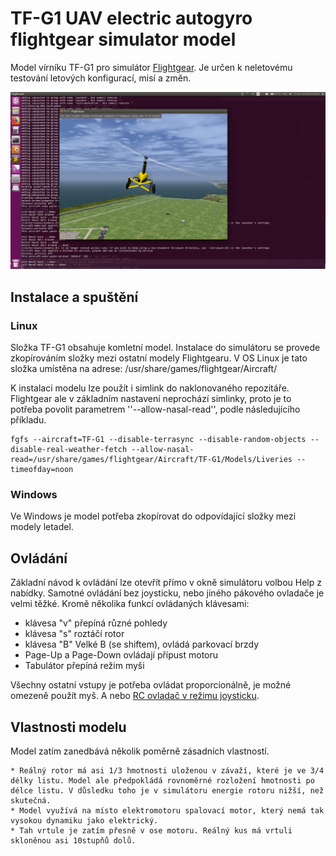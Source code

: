 # TF-G1 UAV electric autogyro flightgear simulator model

Model vírníku TF-G1 pro simulátor [Flightgear](https://home.flightgear.org/).  Je určen k neletovému testování letových konfigurací, misí a změn. 

![Flightgear simulator in action](./docs/img/fly2.png "Flightgear simulator in action")

## Instalace a spuštění

### Linux
Složka TF-G1 obsahuje komletní model. Instalace do simulátoru se provede zkopírováním složky mezi ostatní modely Flightgearu. V OS Linux je tato složka umístěna na adrese: /usr/share/games/flightgear/Aircraft/

K instalaci modelu lze použít i simlink do naklonovaného repozitáře.  Flightgear ale v základním nastavení neprochází simlinky, proto je to potřeba povolit parametrem ''--allow-nasal-read'', podle následujícího příkladu.

    fgfs --aircraft=TF-G1 --disable-terrasync --disable-random-objects --disable-real-weather-fetch --allow-nasal-read=/usr/share/games/flightgear/Aircraft/TF-G1/Models/Liveries --timeofday=noon


### Windows

Ve Windows je model potřeba zkopírovat do odpovídající složky mezi modely letadel. 


## Ovládání

Základní návod k ovládání lze otevřít přímo v okně simulátoru volbou Help z nabídky.  Samotné ovládání bez joysticku, nebo jiného pákového ovladače je velmi těžké. Kromě několika funkcí ovládaných klávesami: 

  * klávesa "v" přepíná různé pohledy
  * klávesa "s" roztáčí rotor
  * klávesa "B" Velké B (se shiftem), ovládá parkovací brzdy
  * Page-Up a Page-Down ovládají přípust motoru
  * Tabulátor přepíná režim myši

Všechny ostatní vstupy je potřeba ovládat proporcionálně, je možné omezeně použít myš.  A nebo [RC ovladač v režimu joysticku](https://opentx.gitbooks.io/manual-for-opentx-2-2/radio_joystick.html).


## Vlastnosti modelu

Model zatím zanedbává několik poměrně zásadních vlastností. 

    * Reálný rotor má asi 1/3 hmotnosti uloženou v závaží, které je ve 3/4 délky listu. Model ale předpokládá rovnoměrné rozložení hmotnosti po délce listu. V důsledku toho je v simulátoru energie rotoru nižší, než skutečná.
    * Model využívá na místo elektromotoru spalovací motor, který nemá tak vysokou dynamiku jako elektrický.
    * Tah vrtule je zatím přesně v ose motoru. Reálný kus má vrtuli skloněnou asi 10stupňů dolů. 




